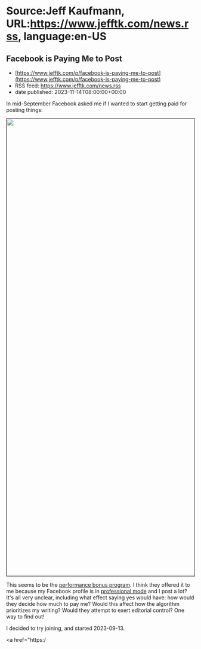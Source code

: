 # Source:Jeff Kaufmann, URL:https://www.jefftk.com/news.rss, language:en-US

## Facebook is Paying Me to Post
 - [https://www.jefftk.com/p/facebook-is-paying-me-to-post](https://www.jefftk.com/p/facebook-is-paying-me-to-post)
 - RSS feed: https://www.jefftk.com/news.rss
 - date published: 2023-11-14T08:00:00+00:00

<p><span>

In mid-September Facebook asked me if I wanted to start getting paid
for posting things:

</span>

<p>

<a href="https://www.jefftk.com/performance-bonus-program-offer-big.png"><img border="1" class="mobile-fullwidth" height="1222" src="https://www.jefftk.com/performance-bonus-program-offer.png" width="550" /><div class="image-vertical-spacer"></div></a>

</p>

<p>

This seems to be the <a href="https://www.facebook.com/business/help/695445891770760">performance
bonus program</a>. I think they offered it to me because my Facebook
profile is in <a href="https://www.facebook.com/business/help/2680340558863560">professional
mode</a> and I post a lot?  It's all very unclear, including what
effect saying yes would have: how would they decide how much to pay
me?  Would this affect how the algorithm prioritizes my writing?
Would they attempt to exert editorial control?  One way to find out!

</p>

<p>

I decided to try joining, and started 2023-09-13.

</p>

<p>

<a href="https:/

